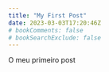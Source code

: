 ```yaml
---
title: "My First Post"
date: 2023-03-03T17:20:46Z
# bookComments: false
# bookSearchExclude: false
---
```

O meu primeiro post
